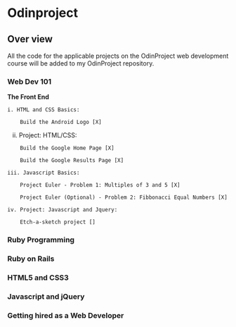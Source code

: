 # Odinproject

## Over view

All the code for the applicable projects on the OdinProject web development course will be added to my OdinProject repository. 

### Web Dev 101

**The Front End**

    i. HTML and CSS Basics:
    
        Build the Android Logo [X]  
            
    ii. Project: HTML/CSS:
    
        Build the Google Home Page [X]
        
    	Build the Google Results Page [X]
           
    iii. Javascript Basics:
    
        Project Euler - Problem 1: Multiples of 3 and 5 [X]

        Project Euler (Optional) - Problem 2: Fibbonacci Equal Numbers [X]

    iv. Project: Javascript and Jquery:

        Etch-a-sketch project []
        
        
### Ruby Programming

### Ruby on Rails

### HTML5 and CSS3

### Javascript and jQuery

### Getting hired as a Web Developer

